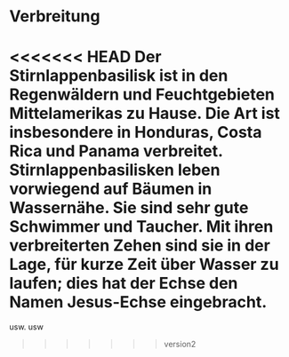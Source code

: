 # Verbreitung
<<<<<<< HEAD
Der Stirnlappenbasilisk ist in den Regenwäldern und Feuchtgebieten Mittelamerikas zu Hause. Die Art ist insbesondere in Honduras, Costa Rica und Panama verbreitet. Stirnlappenbasilisken leben vorwiegend auf Bäumen in Wassernähe. Sie sind sehr gute Schwimmer und Taucher. Mit ihren verbreiterten Zehen sind sie in der Lage, für kurze Zeit über Wasser zu laufen; dies hat der Echse den Namen Jesus-Echse eingebracht.
=======

usw. usw
>>>>>>> version2
